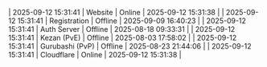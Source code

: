 | 2025-09-12 15:31:41 | Website | Online | 2025-09-12 15:31:38 |
| 2025-09-12 15:31:41 | Registration | Offline | 2025-09-09 16:40:23 |
| 2025-09-12 15:31:41 | Auth Server | Offline | 2025-08-18 09:33:31 |
| 2025-09-12 15:31:41 | Kezan (PvE) | Offline | 2025-08-03 17:58:02 |
| 2025-09-12 15:31:41 | Gurubashi (PvP) | Offline | 2025-08-23 21:44:06 |
| 2025-09-12 15:31:41 | Cloudflare | Online | 2025-09-12 15:31:38 |
